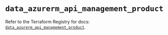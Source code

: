 # `data_azurerm_api_management_product`

Refer to the Terraform Registry for docs: [`data_azurerm_api_management_product`](https://registry.terraform.io/providers/hashicorp/azurerm/4.39.0/docs/data-sources/api_management_product).
